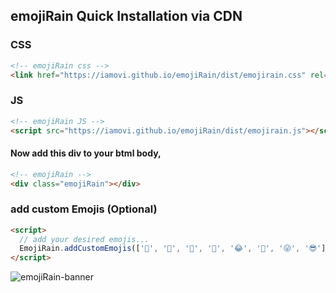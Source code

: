 ## emojiRain Quick Installation via CDN

### CSS
```html
<!-- emojiRain css -->
<link href="https://iamovi.github.io/emojiRain/dist/emojirain.css" rel="stylesheet">
```

### JS
```html
<!-- emojiRain JS -->
<script src="https://iamovi.github.io/emojiRain/dist/emojirain.js"></script>
```

#### Now add this div to your btml body,
```html
<!-- emojiRain -->
<div class="emojiRain"></div>
```

### add custom Emojis (Optional)
```html
<script>
  // add your desired emojis...
  EmojiRain.addCustomEmojis(['🌹', '🌈', '🐸', '🚗', '😂', '🤣', '😜', '😎']);
</script>
```

![emojiRain-banner](banner.gif)